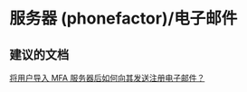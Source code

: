 <properties
    pageTitle="服务器 (phonefactor)/电子邮件"
    description="服务器 (phonefactor)/电子邮件"
    service="microsoft.multifactorauthentication"
    resource=""
    authors="aashu"
    displayOrder=""
    selfHelpType="generic"
    supportTopicIds="32336315"
    resourceTags=""
    productPesIds="14947"
    cloudEnvironments="public"
/>


# 服务器 (phonefactor)/电子邮件


## **建议的文档**
[将用户导入 MFA 服务器后如何向其发送注册电子邮件？](https://azure.microsoft.com/documentation/articles/multi-factor-authentication-get-started-server/#send-users-an-email)



<!--HONumber=Jul16_HO4-->


